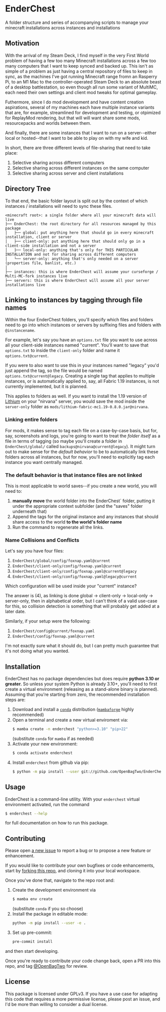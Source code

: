 # EnderChest

A folder structure and series of accompanying scripts to manage your minecraft installations across instances and installations

## Motivation

With the arrival of my Steam Deck, I find myself in the very First World problem of having a few too many Minecraft installations
across a few too many computers that I want to keep synced and backed up. This isn't as simple of a problem as just having a
central repository of files to keep in sync, as the machines I've got running Minecraft range fromn an Rasperry Pi, to an
M1 Mac to the controller-operated Steam Deck to an absolute beast of a desktop battlestation, so even though all run some
variant of MultiMC, each need their own settings and client mod tweaks for optimal gameplay.

Futhermore, since I do mod development and have content creation aspirations, several of my machines each have multiple instance
variants that are, for example, streamlined for development and testing, or otpimized for ReplayMod rendering, but that will
will want share some mods, resourcepacks and worlds between them.

And finally, there are some instances that I want to run on a server--either local or hosted--that I want to be able to play on
with my wife and kid.

In short, there are three different levels of file-sharing that need to take place:
1. Selective sharing across different computers
1. Selective sharing across different instances on the same computer
1. Selective sharing across server and client installations

## Directory Tree
To that end, the basic folder layout is split out by the context of which instances / installations will need to sync these files.

```
<minecraft root>: a single folder where all your minecraft data will live
├── EnderChest: the root directory for all resources managed by this package
│   ├── global: put anything here that should go in every minecraft installation, client or server
│   ├── client-only: put anything here that should only go in a client-side installation and not a server
│   ├── local-only: anything that's only for THIS PARTICULAR INSTALLATION and not for sharing across different computers
│   └── server-only: anything that's only needed on a server (properties file, banlist, etc.)
│   
├── instances: this is where EnderChest will assume your curseforge / Multi-MC-fork instances live
├── servers: this is where EnderChest will assume all your server installations live
```

## Linking to instances by tagging through file names

Within the four EnderChest folders, you'll specify which files and folders need to go into which instances or servers by suffixing
files and folders with `@instancename`.

For example, let's say you have an `options.txt` file you want to use across all your client-side instances named "current". You'll
want to save that `options.txt` to inside the `client-only` folder and name it `options.txt@current`.

If you were to also want to use this in your instances named "legacy" you'd just append the tag, so the file would be named
`options.txt@current@legacy`. Creating a single tag that applies to multiple instances, or is automatically applied to, say,
all Fabric 1.19 instances, is not currently implemented, but it is planned.

This applies to folders as well. If you want to install the 1.19 version of [Lithium](https://github.com/CaffeineMC/lithium-fabric)
on your "nirvana" server, you would save the mod inside the `server-only` folder as `mods/lithium-fabric-mc1.19-0.8.0.jar@nirvana`.


### Linking entire folders

For mods, it makes sense to tag each file on a case-by-case basis, but for, say, screenshots and logs, you're going to want
to treat the _folder itself_ as a file in terms of tagging (so maybe you'll create a folder in `EnderChest/global/` called
`backups@nirvana@current@legacy`). It might turn out to make sense for the _default behavior_ to be to automatically link
these folders across all instances, but for now, you'll need to explicitly tag each instance you want centrally managed.


### The default behavior is that instance files are not linked

This is most applicable to world saves--if you create a new world, you will need to:

1. **manually move** the world folder into the EnderChest` folder, putting it under the appropriate context subfolder (and the "saves"
   folder underneath that)
1. Append the tags for the original instance and any instances that should share access to the world **to the world's folder name**
1. Run the command to regenerate all the links.


### Name Collisions and Conflicts

Let's say you have four files:

1. `EnderChest/global/config/foxnap.yaml@current`
2. `EnderChest/client-only/config/foxnap.yaml@current`
3. `EnderChest/client-only/config/foxnap.yaml@current@legacy`
4. `EnderChest/client-only/config/foxnap.yaml@legacy@current`

Which configuration will be used inside your "current" instance?

The answer is (4), as linking is done global -> client-only -> local-only -> server-only,
then in alphabetical order, but I can't think of a valid use-case for this, so
collision detection is something that will probably get added at a later date.

Similarly, if your setup were the following:

1. `EnderChest/config@current/foxnap.yaml`
2. `EnderChest/config/foxnap.yaml@current`

I'm not exactly sure what it should do, but I can pretty much guarantee that it's not doing what you wanted.


## Installation

EnderChest has no package dependencies but does require **python 3.10 or greater.** So unless your system Python
is already 3.10+, you'll need to first create a virtual environment (releasing as a stand-alone binary
is planned). Assuming that you're starting from zero, the recommended installation steps are:

1. Download and install a [`conda`](https://docs.conda.io/en/latest/) distribution
   ([`mambaforge`](https://github.com/conda-forge/miniforge#mambaforge) highly recommended)
2. Open a terminal and create a new virtual enviroment via:
   ```bash
   $ mamba create -n enderchest "python>=3.10" "pip>22"
   ```
   (substitute `conda` for `mamba` if as needed)
3. Activate your new environment:
   ```bash
   $ conda activate enderchest
   ```
4. Install `enderchest` from github via pip:
   ```bash
   $ python -m pip install --user git://github.com/OpenBagTwo/EnderChest.git@release
   ```
   
## Usage

EnderChest is a command-line utility. With your `enderchest` virtual environment activated, run the command

```bash
$ enderchest --help
```

for full documentation on how to run this package.

## Contributing

Please open [a new issue](https://github.com/OpenBagTwo/EnderChest/issues/new) to report a bug or to propose a new
feature or enhancement.

If you would like to contribute your own bugfixes or code enhancements, start by
[forking this repo](https://github.com/OpenBagTwo/EnderChest/fork), and cloning it into your local workspace.

Once you've done that, navigate to the repo root and:

1. Create the development environment via
   ```bash
   $ mamba env create
   ```
   (substitute `conda` if you so choose)
2. Install the package in editable mode:
   ```bash
   python -m pip install --user -e . 
   ```
3. Set up pre-commit:
   ```bash
   pre-commit install
   ```

and then start developing.

Once you're ready to contribute your code change back, open a PR into this repo, and tag
[@OpenBagTwo](https://github.com/OpenBagTwo) for review.

## License

This package is licensed under GPLv3. If you have a use case for adapting this code that requires a more permissive
license, please post an issue, and I'd be more than willing to consider a dual license.